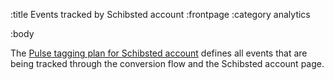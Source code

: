 :title Events tracked by Schibsted account
:frontpage
:category analytics

:body

The [Pulse tagging plan for Schibsted account](https://pulse.schibsted.io/docs/tagging_plans%2Fschibsted-account.md)
defines all events that are being tracked through the conversion flow and the Schibsted account page.
